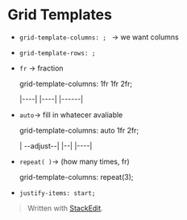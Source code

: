 
# Grid Templates
* ``grid-template-columns: ; `` → we want columns
* ``grid-template-rows: ;``

* ``fr`` → fraction <p>
	grid-template-columns: 1fr 1fr 2fr; <p>
	|----| |----| |------|
	
* ``auto``→ fill in whatecer avaliable <p>
	grid-template-columns: auto 1fr 2fr; <p>
	| --adjust--| |--| |----|

* ``repeat( )``→ (how many times, fr) <p>
grid-template-columns: repeat(3);
	
* ``justify-items: start;`` 

> Written with [StackEdit](https://stackedit.io/).
<!--stackedit_data:
eyJoaXN0b3J5IjpbMTA5NzU2NzkwMiwtODU3NDgxMzQwXX0=
-->
